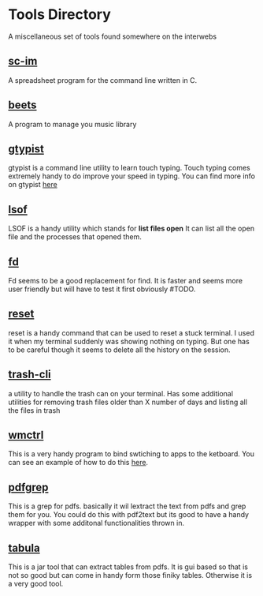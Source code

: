 

# Tools Directory

A miscellaneous set of tools found somewhere on the interwebs

## [sc-im](https://github.com/andmarti1424/sc-im)

A spreadsheet program for the command line written in C.

## [beets](https://beets.readthedocs.io/en/v1.4.7/index.html)

A program to manage you music library

## [gtypist](https://www.gnu.org/software/gtypist/index.html)

gtypist is a command line utility to learn touch typing. Touch typing comes extremely handy to do improve your speed in typing. You can find more info on gtypist [here](https://www.gnu.org/software/gtypist/index.html)

## [lsof](http://man7.org/linux/man-pages/man8/lsof.8.html)

LSOF is a handy utility which stands for **list files open** It can list all the open file and the processes that opened them. 

## [fd](https://github.com/sharkdp/fd)

Fd seems to be a good replacement for find. It is faster and seems more user friendly but will have to test it first obviously #TODO.

## [reset](https://linux.die.net/man/1/reset)

reset is a handy command that can be used to reset a stuck terminal. I used it when my terminal suddenly was showing nothing on typing. But one has to be careful though it seems to delete all the history on the session.

## [trash-cli](https://github.com/andreafrancia/trash-cli)

a utility to handle the trash can on your terminal. Has some additional utilities for removing trash files older than X number of days and listing all the files in trash

## [wmctrl](http://tripie.sweb.cz/utils/wmctrl/)

This is a very handy program to bind swtiching to apps to the ketboard. You can see an example of how to do this [here](https://askubuntu.com/a/234246). 

## [pdfgrep](https://pdfgrep.org/)

This is a grep for pdfs. basically it wil lextract the text from pdfs and grep them for you. You could do this with pdf2text but its good to have a handy wrapper with some additonal functionalities thrown in.

## [tabula](https://tabula.technology/)

This is a jar tool that can extract tables from pdfs. It is gui based so that is not so good but can come in handy form those finiky tables. Otherwise it is a very good tool.